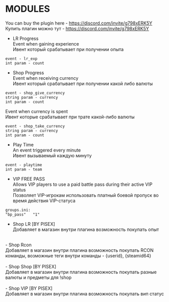 # MODULES
You can buy the plugin here - https://discord.com/invite/g798xERK5Y
Купить плагин можно тут - https://discord.com/invite/g798xERK5Y

- LR Progress<br>
Event when gaining experience<br>
Ивент который срабатывает при получении опыта
```
event - lr_exp
int param - count
```

- Shop Progress<br>
Event when receiving currency<br>
Ивент который срабатывает при получении какой либо валюты
```
event - shop_give_currency
string param - currency
int param - count
```
Event when currency is spent<br>
Ивент которые срабатывает при трате какой-либо валюты
```
event - shop_take_currency
string param - currency
int param - count
```

- Play Time<br>
An event triggered every minute<br>
Ивент вызываемый каждую минуту
```
event - playtime
int param - team
``` 

- VIP FREE PASS<br>
Allows VIP players to use a paid battle pass during their active VIP status<br>
Позволяет VIP-игрокам использовать платный боевой пропуск во время действия VIP-статуса<br>
```
groups.ini: 
"bp_pass"   "1"
```

- Shop LR [BY PISEX]<br>
Добавляет в магазин внутри плагина возможность покупать опыт<br>
<br>
- Shop Rcon<br>
Добавляет в магазин внутри плагина возможность покупать RCON команды, возможные теги внутри команды - {userid}, {steamid64}<br>
<br>
- Shop Shop [BY PISEX]<br>
Добавляет в магазин внутри плагина возможность покупать разные валюты и предметы для !shop<br>
<br>
- Shop VIP [BY PISEX]<br>
Добавляет в магазин внутри плагина возможность покупать вип статус<br>